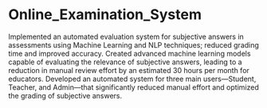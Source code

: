 # Online_Examination_System
 Implemented an automated evaluation system for subjective answers in assessments using Machine Learning and NLP
 techniques; reduced grading time and improved accuracy.
 Created advanced machine learning models capable of evaluating the relevance of subjective answers, leading to a reduction
 in manual review effort by an estimated 30 hours per month for educators.
 Developed an automated system for three main users—Student, Teacher, and Admin—that significantly reduced manual
 effort and optimized the grading of subjective answers.
